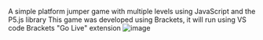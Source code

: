 A simple platform jumper game with multiple levels using JavaScript and the P5.js library
This game was developed using Brackets, it will run using VS code Brackets "Go Live" extension
![image](https://github.com/user-attachments/assets/000d28ed-4eec-408c-b26e-0c8c92a34282)
